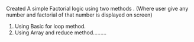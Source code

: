 Created A simple Factorial logic using two methods .
(Where user give any number and factorial of that number is displayed on screen)


1. Using Basic for loop method.
2. Using Array and reduce method.........
